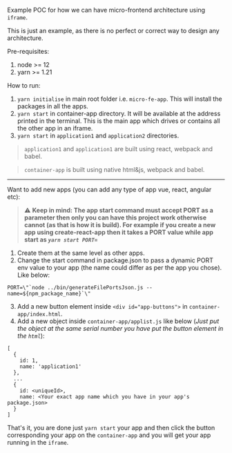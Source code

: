 Example POC for how we can have micro-frontend architecture using `iframe`.


This is just an example, as there is no perfect or correct way to design any architecture.

Pre-requisites:

1. node >= 12
2. yarn >= 1.21

How to run:

1. `yarn initialise` in main root folder i.e. `micro-fe-app`. This will install the packages in all the apps.
2. `yarn start` in container-app directory. It will be available at the address printed in the terminal.
This is the main app which drives or contains all the other app in an iframe.
3. `yarn start` in `application1` and `application2` directories.

>`application1` and `application1` are built using react, webpack and babel.

>`container-app` is built using native html&js, webpack and babel.
***
Want to add new apps (you can add any type of app vue, react, angular etc):
>:warning: **Keep in mind: The app start command must accept PORT as a parameter then only you can have this project work otherwise cannot (as that is how it is build). For example if you create a new app using create-react-app then it takes a PORT value while app start as _`yarn start PORT=`_**

1. Create them at the same level as other apps.
2. Change the start command in package.json to pass a dynamic PORT env value to your app (the name could differ as per the app you chose). Like below:
```
PORT=\"`node ../bin/generateFilePortsJson.js --name=${npm_package_name}`\"
```
3. Add a new button element inside `<div id="app-buttons">` in `container-app/index.html`.
4. Add a new object inside `container-app/applist.js` like below (_Just put the object at the same serial number you have put the button element in the `html`_):
```
[
  {
    id: 1,
    name: 'application1'
  },
  ...
  {
    id: <uniqueId>,
    name: <Your exact app name which you have in your app's package.json>
  }
]
```
That's it, you are done just `yarn start` your app and then click the button corresponding your app on the `container-app` and you will get your app running in the `iframe`.